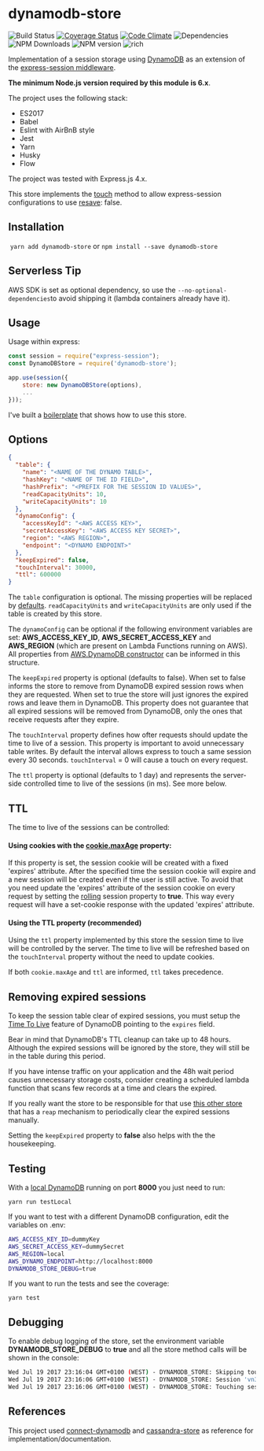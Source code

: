 # dynamodb-store

![Build Status](https://travis-ci.org/rafaelrpinto/dynamodb-store.svg?branch=master) [![Coverage Status](https://coveralls.io/repos/github/rafaelrpinto/dynamodb-store/badge.svg?branch=master)](https://coveralls.io/github/rafaelrpinto/dynamodb-store?branch=master) [![Code Climate](https://codeclimate.com/github/rafaelrpinto/dynamodb-store.svg)](https://codeclimate.com/github/rafaelrpinto/dynamodb-store) ![Dependencies](https://david-dm.org/rafaelrpinto/dynamodb-store.svg) ![NPM Downloads](https://img.shields.io/npm/dt/dynamodb-store.svg) ![NPM version](https://img.shields.io/npm/v/dynamodb-store.svg) ![rich](https://img.shields.io/badge/Become%20a%20millionaire-failing-red.svg)

Implementation of a session storage using [DynamoDB](https://aws.amazon.com/dynamodb/)
as an extension of the [express-session middleware](https://github.com/expressjs/session).

**The minimum Node.js version required by this module is 6.x**.

The project uses the following stack:

- ES2017
- Babel
- Eslint with AirBnB style
- Jest
- Yarn
- Husky
- Flow

The project was tested with Express.js 4.x.

This store implements the [touch](https://github.com/expressjs/session#storetouchsid-session-callback) method to allow express-session configurations to use [resave](https://github.com/expressjs/session#resave): false.

## Installation

​
`yarn add dynamodb-store`
or
`npm install --save dynamodb-store`

## Serverless Tip

AWS SDK is set as optional dependency, so use the `--no-optional-dependencies`to avoid shipping it (lambda containers already have it).

## Usage

Usage within express:

```javascript
const session = require("express-session");
const DynamoDBStore = require('dynamodb-store');

app.use(session({
    store: new DynamoDBStore(options),
    ...
}));
```

I've built a [boilerplate](https://github.com/rafaelrpinto/aws-lambda-stateful-express-boilerplate) that shows how to use this store.

## Options

```json
{
  "table": {
    "name": "<NAME OF THE DYNAMO TABLE>",
    "hashKey": "<NAME OF THE ID FIELD>",
    "hashPrefix": "<PREFIX FOR THE SESSION ID VALUES>",
    "readCapacityUnits": 10,
    "writeCapacityUnits": 10
  },
  "dynamoConfig": {
    "accessKeyId": "<AWS ACCESS KEY>",
    "secretAccessKey": "<AWS ACCESS KEY SECRET>",
    "region": "<AWS REGION>",
    "endpoint": "<DYNAMO ENDPOINT>"
  },
  "keepExpired": false,
  "touchInterval": 30000,
  "ttl": 600000
}
```

The `table` configuration is optional. The missing properties will be replaced by [defaults](https://github.com/rafaelrpinto/dynamodb-store/blob/master/lib/constants.js). `readCapacityUnits` and `writeCapacityUnits` are only used if the table is created by this store.

The `dynamoConfig` can be optional if the following environment variables are set: **AWS_ACCESS_KEY_ID**, **AWS_SECRET_ACCESS_KEY** and **AWS_REGION** (which are present on Lambda Functions running on AWS). All properties from [AWS.DynamoDB constructor](https://docs.aws.amazon.com/AWSJavaScriptSDK/latest/AWS/DynamoDB.html#constructor-property) can be informed in this structure.

The `keepExpired` property is optional (defaults to false). When set to false informs the store to remove from DynamoDB expired session rows when they are requested. When set to true the store will just ignores the expired rows and leave them in DynamoDB. This property does not guarantee that all expired sessions will be removed from DynamoDB, only the ones that receive requests after they expire.

The `touchInterval` property defines how ofter requests should update the time to live of a session. This property is important to avoid unnecessary table writes. By default the interval allows express to touch a same session every 30 seconds. `touchInterval` = 0 will cause a touch on every request.

The `ttl` property is optional (defaults to 1 day) and represents the server-side controlled time to live of the sessions (in ms). See more below.

## TTL

The time to live of the sessions can be controlled:

#### Using cookies with the [cookie.maxAge](https://github.com/expressjs/session#cookiemaxage) property:

If this property is set, the session cookie will be created with a fixed 'expires' attribute. After the specified time the session cookie will expire and a new session will be created even if the user is still active. To avoid that you need update the 'expires' attribute of the session cookie on every request by setting the [rolling](https://github.com/expressjs/session#rolling) session property to **true**. This way every request will have a set-cookie response with the updated 'expires' attribute.

#### Using the TTL property (recommended)

Using the `ttl` property implemented by this store the session time to live will be controlled by the server. The time to live will be refreshed based on the `touchInterval` property without the need to update cookies.

If both `cookie.maxAge` and `ttl` are informed, `ttl` takes precedence.

## Removing expired sessions

To keep the session table clear of expired sessions, you must setup the [Time To Live](https://docs.aws.amazon.com/amazondynamodb/latest/developerguide/TTL.html) feature of DynamoDB pointing to the `expires` field.

Bear in mind that DynamoDB's TTL cleanup can take up to 48 hours. Although the expired sessions will be ignored by the store, they will still be in the table during this period.

If you have intense traffic on your application and the 48h wait period causes unnecessary storage costs, consider creating a scheduled lambda function that scans few records at a time and clears the expired.

If you really want the store to be responsible for that use [this other store](https://github.com/ca98am79/connect-dynamodb) that has a `reap` mechanism to periodically clear the expired sessions manually.

Setting the `keepExpired` property to **false** also helps with the the housekeeping.

## Testing

With a [local DynamoDB](https://docs.aws.amazon.com/amazondynamodb/latest/developerguide/DynamoDBLocal.html) running on port **8000** you just need to run:

`yarn run testLocal`

If you want to test with a different DynamoDB configuration, edit the variables on .env:

```bash
AWS_ACCESS_KEY_ID=dummyKey
AWS_SECRET_ACCESS_KEY=dummySecret
AWS_REGION=local
AWS_DYNAMO_ENDPOINT=http://localhost:8000
DYNAMODB_STORE_DEBUG=true
```

If you want to run the tests and see the coverage:

`yarn test`

## Debugging

To enable debug logging of the store, set the environment variable **DYNAMODB_STORE_DEBUG** to **true** and all the store method calls will be shown in the console:

```bash
Wed Jul 19 2017 23:16:04 GMT+0100 (WEST) - DYNAMODB_STORE: Skipping touch of session 'vn31s3sl3k5fHiHs1saMXNEyb_hEp1KS'
Wed Jul 19 2017 23:16:06 GMT+0100 (WEST) - DYNAMODB_STORE: Session 'vn31s3sl3k5fHiHs1saMXNEyb_hEp1KS' found {"csrfSecret":"ZeYyyZyHv1rADky_hmiYt40e","cookie":{"path":"/","expires":null,"_expires":null,"data":{"path":"/","expires":null,"httpOnly":true,"secure":true,"originalMaxAge":null,"sameSite":true},"maxAge":null,"sameSite":true,"httpOnly":true,"secure":true,"originalMaxAge":null},"updated":1500502536135,"user":{"firstName":"Shaylee","lastName":"Robel","avatar":"https://s3.amazonaws.com/uifaces/faces/twitter/yassiryahya/128.jpg"}}
Wed Jul 19 2017 23:16:06 GMT+0100 (WEST) - DYNAMODB_STORE: Touching session 'vn31s3sl3k5fHiHs1saMXNEyb_hEp1KS'
```

## References

This project used [connect-dynamodb](https://github.com/ca98am79/connect-dynamodb) and [cassandra-store](https://github.com/webcc/cassandra-store) as reference for implementation/documentation.

